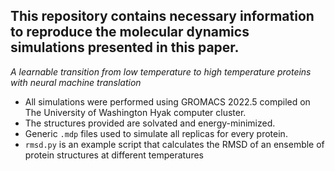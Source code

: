 ## This repository contains necessary information to reproduce the molecular dynamics simulations presented in this paper.

_A learnable transition from low temperature to high temperature proteins with neural machine translation_

- All simulations were performed using GROMACS 2022.5 compiled on The University of Washington Hyak computer cluster. 
- The structures provided are solvated and energy-minimized.
- Generic `.mdp` files used to simulate all replicas for every protein.
- `rmsd.py` is an example script that calculates the RMSD of an ensemble of protein structures at different temperatures
